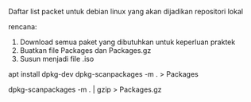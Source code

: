 Daftar list packet untuk debian linux yang akan dijadikan repositori lokal

rencana:
1. Download semua paket yang dibutuhkan untuk keperluan praktek
2. Buatkan file Packages dan Packages.gz
3. Susun menjadi file .iso

apt install dpkg-dev
dpkg-scanpackages -m . > Packages

dpkg-scanpackages -m . | gzip > Packages.gz
